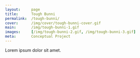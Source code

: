 ```yaml
---
layout:     page
title:      Tough Bunni
permalink:  /tough-bunni/
cover:      /img/cover/tough-bunni-cover.gif
main:       /img/tough-bunni-1.gif
images:     [/img/tough-bunni-2.gif, /img/tough-bunni-3.gif]
meta:       Conceptual Project
---
```


Lorem ipsum dolor sit amet.
